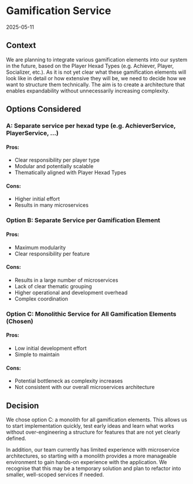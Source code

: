 # Gamification Service
2025-05-11
## Context
We are planning to integrate various gamification elements into our system in the future, based on the Player Hexad Types (e.g. Achiever, Player, Socializer, etc.).
As it is not yet clear what these gamification elements will look like in detail or how extensive they will be, we need to decide how we want to structure them technically. The aim is to create a architecture that enables expandability without unnecessarily increasing complexity.
## Options Considered
### A: Separate service per hexad type (e.g. AchieverService, PlayerService, ...)
#### Pros:
- Clear responsibility per player type
- Modular and potentially scalable
- Thematically aligned with Player Hexad Types
#### Cons: 
- Higher initial effort
- Results in many microservices
### Option B: Separate Service per Gamification Element
#### Pros: 
- Maximum modularity
- Clear responsibility per feature
#### Cons:
- Results in a large number of microservices
- Lack of clear thematic grouping
- Higher operational and development overhead
- Complex coordination
### Option C: Monolithic Service for All Gamification Elements (Chosen)
#### Pros:
- Low initial development effort
- Simple to maintain
#### Cons:
- Potential bottleneck as complexity increases
- Not consistent with our overall microservices architecture
## Decision
We chose option C: a monolith for all gamification elements.
This allows us to start implementation quickly, test early ideas and learn what works without over-engineering a structure for features that are not yet clearly defined.

In addition, our team currently has limited experience with microservice architectures, so starting with a monolith provides a more manageable environment to gain hands-on experience with the application.
We recognise that this may be a temporary solution and plan to refactor into smaller, well-scoped services if needed.
